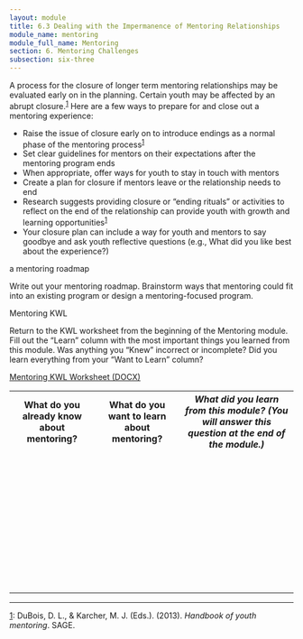 ```yaml
---
layout: module
title: 6.3 Dealing with the Impermanence of Mentoring Relationships 
module_name: mentoring
module_full_name: Mentoring
section: 6. Mentoring Challenges
subsection: six-three
---
```


A process for the closure of longer term mentoring relationships may be evaluated early on in the planning. Certain youth may be affected by an abrupt closure.<sup><a name="1" href="#fn1">1</a></sup>
Here are a few ways to prepare for and close out a mentoring experience: 

- Raise the issue of closure early on to introduce endings as a normal phase of the mentoring process<sup><a name="1" href="#fn1">1</a></sup>
- Set clear guidelines for mentors on their expectations after the mentoring program ends 
- When appropriate, offer ways for youth to stay in touch with mentors 
- Create a plan for closure if mentors leave or the relationship needs to end 
- Research suggests providing closure or “ending rituals” or activities to reflect on the end of the relationship can provide youth with growth and learning opportunities<sup><a name="1" href="#fn1">1</a></sup>
- Your closure plan can include a way for youth and mentors to say goodbye and ask youth reflective questions (e.g., What did you like best about the experience?) 


<div class="reflection">
	<p>a mentoring roadmap</p>
<p>Write out your mentoring roadmap. Brainstorm ways that mentoring could fit into an existing program or design a mentoring-focused program.</p></div>

<div class="reflection">
	<p>Mentoring KWL</p>
<p>Return to the KWL worksheet from the beginning of the Mentoring module. Fill out the “Learn” column with the most important things you learned from this module. Was anything you “Knew” incorrect or incomplete? Did you learn everything from your “Want to Learn” column?</p>
<p><a href="docs/mentoring_kwl.docx">Mentoring KWL Worksheet (DOCX)</a></p>

<table class="worksheet">
	<tr><th>What do you already know about mentoring?</th>
		<th>What do you want to learn about mentoring?</th>
		<th><i>What did you learn from this module? (You will answer this question at the end of the module.)</i></th>
	</tr>
	<tr>
		<td style="height:250px;"></td>
		<td></td>
		<td></td>
	</tr>
</table>
</div>


<hr/>

<a name="fn1" href="#1">1</a>: DuBois, D. L., & Karcher, M. J. (Eds.). (2013). _Handbook of youth mentoring_. SAGE. 
